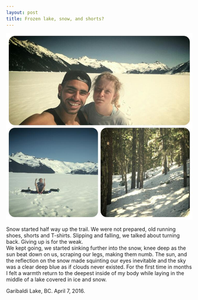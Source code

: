 ```yaml
---
layout: post
title: Frozen lake, snow, and shorts?
---
```


![Alt text](../images/GaribaldiLakeApril2016.jpg)

Snow started half way up the trail. We were not prepared, old running shoes, 
shorts and T-shirts. Slipping and falling, we talked about turning back.
Giving up is for the weak.  
We kept going, we started sinking further into the snow, knee deep as the sun
beat down on us, scraping our legs, making them numb.
The sun, and the reflection on the snow made squinting our eyes inevitable and
the sky was a clear deep blue as if clouds never existed. 
For the first time in months I felt a warmth return to the deepest inside of my body 
while laying in the middle of a lake covered in ice and snow. 

Garibaldi Lake, BC. April 7, 2016. 
